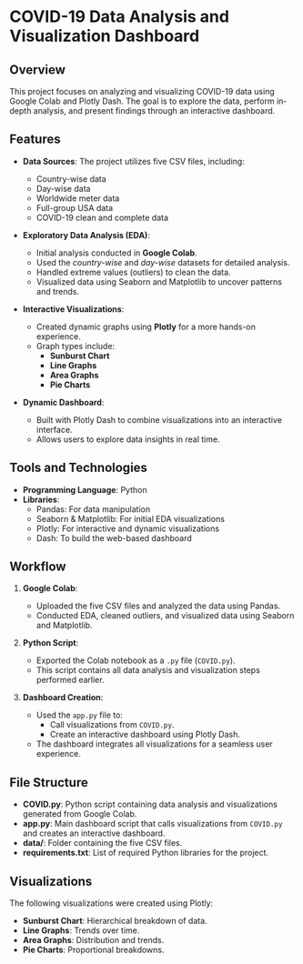# COVID-19 Data Analysis and Visualization Dashboard

## Overview

This project focuses on analyzing and visualizing COVID-19 data using Google Colab and Plotly Dash. The goal is to explore the data, perform in-depth analysis, and present findings through an interactive dashboard.

## Features

- **Data Sources**: The project utilizes five CSV files, including:
  - Country-wise data
  - Day-wise data
  - Worldwide meter data
  - Full-group USA data
  - COVID-19 clean and complete data

- **Exploratory Data Analysis (EDA)**:
  - Initial analysis conducted in **Google Colab**.
  - Used the *country-wise* and *day-wise* datasets for detailed analysis.
  - Handled extreme values (outliers) to clean the data.
  - Visualized data using Seaborn and Matplotlib to uncover patterns and trends.

- **Interactive Visualizations**:
  - Created dynamic graphs using **Plotly** for a more hands-on experience.
  - Graph types include:
    - **Sunburst Chart**
    - **Line Graphs**
    - **Area Graphs**
    - **Pie Charts**

- **Dynamic Dashboard**:
  - Built with Plotly Dash to combine visualizations into an interactive interface.
  - Allows users to explore data insights in real time.

## Tools and Technologies

- **Programming Language**: Python
- **Libraries**:
  - Pandas: For data manipulation
  - Seaborn & Matplotlib: For initial EDA visualizations
  - Plotly: For interactive and dynamic visualizations
  - Dash: To build the web-based dashboard

## Workflow

1. **Google Colab**:
   - Uploaded the five CSV files and analyzed the data using Pandas.
   - Conducted EDA, cleaned outliers, and visualized data using Seaborn and Matplotlib.

2. **Python Script**:
   - Exported the Colab notebook as a `.py` file (`COVID.py`).
   - This script contains all data analysis and visualization steps performed earlier.

3. **Dashboard Creation**:
   - Used the `app.py` file to:
     - Call visualizations from `COVID.py`.
     - Create an interactive dashboard using Plotly Dash.
   - The dashboard integrates all visualizations for a seamless user experience.

## File Structure

- **COVID.py**: Python script containing data analysis and visualizations generated from Google Colab.
- **app.py**: Main dashboard script that calls visualizations from `COVID.py` and creates an interactive dashboard.
- **data/**: Folder containing the five CSV files.
- **requirements.txt**: List of required Python libraries for the project.

## Visualizations

The following visualizations were created using Plotly:

- **Sunburst Chart**: Hierarchical breakdown of data.
- **Line Graphs**: Trends over time.
- **Area Graphs**: Distribution and trends.
- **Pie Charts**: Proportional breakdowns.


